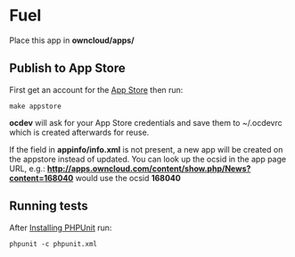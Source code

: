 # Fuel
Place this app in **owncloud/apps/**

## Publish to App Store

First get an account for the [App Store](http://apps.owncloud.com/) then run:

    make appstore

**ocdev** will ask for your App Store credentials and save them to ~/.ocdevrc which is created afterwards for reuse.

If the <ocsid> field in **appinfo/info.xml** is not present, a new app will be created on the appstore instead of updated. You can look up the ocsid in the app page URL, e.g.: **http://apps.owncloud.com/content/show.php/News?content=168040** would use the ocsid **168040**

## Running tests
After [Installing PHPUnit](http://phpunit.de/getting-started.html) run:

    phpunit -c phpunit.xml